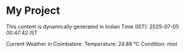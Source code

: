 # My Project

This content is dynamically generated in Indian Time (IST): 2025-07-05 00:47:42 IST


Current Weather in Coimbatore:
Temperature: 24.88 °C
Condition: mist
